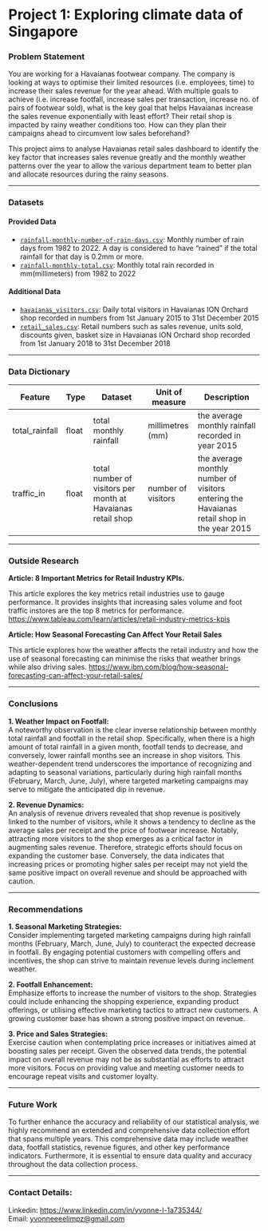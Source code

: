 # Project 1: Exploring climate data of Singapore


### Problem Statement

You are working for a Havaianas footwear company. The company is looking at ways to optimise their limited resources (i.e. employees, time) to increase their sales revenue for the year ahead. With multiple goals to achieve (i.e. increase footfall, increase sales per transaction, increase no. of pairs of footwear sold), what is the key goal that helps Havaianas increase the sales revenue exponentially with least effort? Their retail shop is impacted by rainy weather conditions too. How can they plan their campaigns ahead to circumvent low sales beforehand?

This project aims to analyse Havaianas retail sales dashboard to identify the key factor that increases sales revenue greatly and the monthly weather patterns over the year to allow the various department team to better plan and allocate resources during the rainy seasons.

---

### Datasets

#### Provided Data

* [`rainfall-monthly-number-of-rain-days.csv`](./data/rainfall-monthly-number-of-rain-days.csv): Monthly number of rain days from 1982 to 2022. A day is considered to have “rained” if the total rainfall for that day is 0.2mm or more.
* [`rainfall-monthly-total.csv`](./data/rainfall-monthly-total.csv): Monthly total rain recorded in mm(millimeters) from 1982 to 2022

#### Additional Data
* [`havaianas_visitors.csv`](../data/havaianas_visitors.csv): Daily total visitors in Havaianas ION Orchard shop recorded in numbers from 1st January 2015 to 31st December 2015
* [`retail_sales.csv`](../data/retail_sales.csv): Retail numbers such as sales revenue, units sold, discounts given, basket size in Havaianas ION Orchard shop recorded from 1st January 2018 to 31st December 2018

---

### Data Dictionary

|Feature|Type|Dataset|Unit of measure|Description  
|---|---|---|---|---|
|total_rainfall|float|total monthly rainfall|millimetres (mm)|the average monthly rainfall recorded in year 2015|  
|traffic_in|float|total number of visitors per month at Havaianas retail shop|number of visitors|the average monthly number of visitors entering the Havaianas retail shop in the year 2015| 


---

### Outside Research

**Article: 8 Important Metrics for Retail Industry KPIs.**

This article explores the key metrics retail industries use to gauge performance. It provides insights that increasing sales volume and foot traffic instores are the top 8 metrics for performance.
https://www.tableau.com/learn/articles/retail-industry-metrics-kpis


**Article: How Seasonal Forecasting Can Affect Your Retail Sales**

This article explores how the weather affects the retail industry and how the use of seasonal forecasting can minimise the risks that weather brings while also driving sales.
https://www.ibm.com/blog/how-seasonal-forecasting-can-affect-your-retail-sales/


---

### Conclusions

**1. Weather Impact on Footfall:**  
A noteworthy observation is the clear inverse relationship between monthly total rainfall and footfall in the retail shop. Specifically, when there is a high amount of total rainfall in a given month, footfall tends to decrease, and conversely, lower rainfall months see an increase in shop visitors.
This weather-dependent trend underscores the importance of recognizing and adapting to seasonal variations, particularly during high rainfall months (February, March, June, July), where targeted marketing campaigns may serve to mitigate the anticipated dip in revenue.  
  
  
**2. Revenue Dynamics:**  
An analysis of revenue drivers revealed that shop revenue is positively linked to the number of visitors, while it shows a tendency to decline as the average sales per receipt and the price of footwear increase.
Notably, attracting more visitors to the shop emerges as a critical factor in augmenting sales revenue. Therefore, strategic efforts should focus on expanding the customer base.
Conversely, the data indicates that increasing prices or promoting higher sales per receipt may not yield the same positive impact on overall revenue and should be approached with caution. 
  

---

### Recommendations

**1. Seasonal Marketing Strategies:**  
Consider implementing targeted marketing campaigns during high rainfall months (February, March, June, July) to counteract the expected decrease in footfall. By engaging potential customers with compelling offers and incentives, the shop can strive to maintain revenue levels during inclement weather.  
  
**2. Footfall Enhancement:**  
Emphasize efforts to increase the number of visitors to the shop. Strategies could include enhancing the shopping experience, expanding product offerings, or utilising effective marketing tactics to attract new customers. A growing customer base has shown a strong positive impact on revenue.  
  
**3. Price and Sales Strategies:**  
Exercise caution when contemplating price increases or initiatives aimed at boosting sales per receipt. Given the observed data trends, the potential impact on overall revenue may not be as substantial as efforts to attract more visitors. Focus on providing value and meeting customer needs to encourage repeat visits and customer loyalty.

---

### Future Work

To further enhance the accuracy and reliability of our statistical analysis, we highly recommend an extended and comprehensive data collection effort that spans multiple years. This comprehensive data may include weather data, footfall statistics, revenue figures, and other key performance indicators. Furthermore, it is essential to ensure data quality and accuracy throughout the data collection process.


---

### Contact Details:
Linkedin: https://www.linkedin.com/in/yvonne-l-1a735344/  
Email: yvonneeeelimpz@gmail.com
